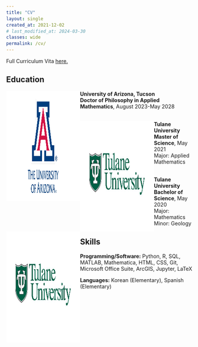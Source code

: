 ```yaml
---
title: "CV"
layout: single
created_at: 2021-12-02
# last_modified_at: 2024-03-30
classes: wide
permalink: /cv/
---
```


Full Curriculum Vita <a href = "https://drive.google.com/file/d/10a9SlDgHYIlE4QByoiTXN-C1mCSMW47i/view?usp=sharing" target = "_blank">here.</a>

## Education 

<img align="left" width="200" height="300" src="/assets/images/university_of_arizona_logo.webp">

**University of Arizona, Tucson**  
**Doctor of Philosophy in Applied Mathematics**, August 2023-May 2028  
&nbsp;

<img align="left" width="200" height="300" src="/assets/images/tulane_logo.jpeg">

**Tulane University**  
**Master of Science**, May 2021  
Major: Applied Mathematics  
&nbsp;

<img align="left" width="200" height="300" src="/assets/images/tulane_logo.jpeg">

**Tulane University**  
**Bachelor of Science**, May 2020  
Major: Mathematics  
Minor: Geology

## Skills 
**Programming/Software:** Python, R, SQL, MATLAB, Mathematica, HTML, CSS, Git, Microsoft Office Suite, ArcGIS, Jupyter, LaTeX

**Languages:** Korean (Elementary), Spanish (Elementary)